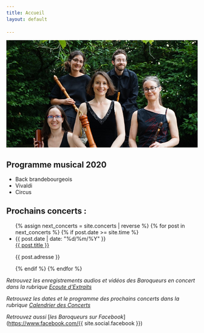 ```yaml
---
title: Accueil
layout: default

---
```

![L'ensemble](/uploads/DSC07985_ensemble.jpg "L'emsemble")

## Programme musical 2020

* Back brandebourgeois
* Vivaldi
* Circus

## Prochains concerts :

<ul class="posts noList">
{% assign next_concerts = site.concerts | reverse  %}
{% for post in next_concerts %}
{% if post.date >= site.time %}
<li>
<span class="date">{{ post.date | date: "%d/%m/%Y" }}</span><br>
<a href="{{ post.url }}">{{ post.title }}</a>
<p class="description">{{ post.adresse }}</p>
</li>
{% endif %}
{% endfor %}
</ul>

_Retrouvez les enregistrements audios et vidéos des Baroqueurs en concert dans la rubrique_ [_Ecoute d'Extraits_](extraits)

_Retrouvez les dates et le programme des prochains concerts dans la rubrique_ [_Calendrier des Concerts_](calendrier)

_Retrouvez aussi_ [_les Baroqueurs sur Facebook_](https://www.facebook.com/{{ site.social.facebook }})